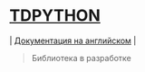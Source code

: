 # [TDPYTHON][link]

| [Документация на английском][link] |

> Библиотека в разработке


[link]: https://github.com/MiSTeR1995/docs_test
